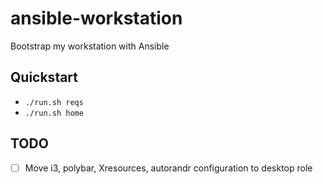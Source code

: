 # ansible-workstation

Bootstrap my workstation with Ansible

## Quickstart

* `./run.sh reqs`
* `./run.sh home`

## TODO

- [ ] Move i3, polybar, Xresources, autorandr configuration to desktop role
